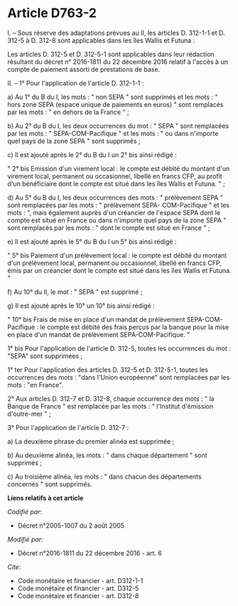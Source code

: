 # Article D763-2

I. – Sous réserve des adaptations prévues au II, les articles D. 312-1-1 et D. 312-5 à D. 312-8 sont applicables dans les
îles Wallis et Futuna :

Les articles D. 312-5 et D. 312-5-1 sont applicables dans leur rédaction résultant du décret n° 2016-1811 du 22 décembre 2016
relatif à l'accès à un compte de paiement assorti de prestations de base.

II. – 1° Pour l'application de l'article D. 312-1-1 :

a) Au 1° du B du I, les mots : " non SEPA " sont supprimés et les mots : " hors zone SEPA (espace unique de paiements en
euros) " sont remplacés par les mots : " en dehors de la France " ;

b) Au 2° du B du I, les deux occurrences du mot : " SEPA " sont remplacées par les mots : " SEPA-COM-Pacifique " et les
mots : " ou dans n'importe quel pays de la zone SEPA " sont supprimés ;

c) Il est ajouté après le 2° du B du I un 2° bis ainsi rédigé :

" 2° bis Emission d'un virement local : le compte est débité du montant d'un virement local, permanent ou occasionnel,
libellé en francs CFP, au profit d'un bénéficiaire dont le compte est situé dans les îles Wallis et Futuna. " ;

d) Au 5° du B du I, les deux occurrences des mots : " prélèvement SEPA " sont remplacées par les mots : " prélèvement SEPA-
COM-Pacifique " et les mots : ", mais également auprès d'un créancier de l'espace SEPA dont le compte est situé en France ou
dans n'importe quel pays de la zone SEPA " sont remplacés par les mots : " dont le compte est situé en France " ;

e) Il est ajouté après le 5° du B du I un 5° bis ainsi rédigé :

" 5° bis Paiement d'un prélèvement local : le compte est débité du montant d'un prélèvement local, permanent ou occasionnel,
libellé en francs CFP, émis par un créancier dont le compte est situé dans les îles Wallis et Futuna. "

f) Au 10° du II, le mot : " SEPA " est supprimé ;

g) Il est ajouté après le 10° un 10° bis ainsi rédigé :

" 10° bis Frais de mise en place d'un mandat de prélèvement SEPA-COM-Pacifique : le compte est débité des frais perçus par la
banque pour la mise en place d'un mandat de prélèvement SEPA-COM-Pacifique. "

1° bis Pour l'application de l'article D. 312-5, toutes les occurrences du mot : "SEPA" sont supprimées ;

1° ter Pour l'application des articles D. 312-5 et D. 312-5-1, toutes les occurrences des mots : "dans l'Union européenne"
sont remplacées par les mots : "en France".

2° Aux articles D. 312-7 et D. 312-8, chaque occurrence des mots : " la Banque de France " est remplacée par les mots : "
l'Institut d'émission d'outre-mer " ;

3° Pour l'application de l'article D. 312-7 :

a) La deuxième phrase du premier alinéa est supprimée ;

b) Au deuxième alinéa, les mots : " dans chaque département " sont supprimés ;

c) Au troisième alinéa, les mots : " dans chacun des départements concernés " sont supprimés.

**Liens relatifs à cet article**

_Codifié par_:

  - Décret n°2005-1007 du 2 août 2005

_Modifié par_:

  - Décret n°2016-1811 du 22 décembre 2016 - art. 6

_Cite_:

  - Code monétaire et financier - art. D312-1-1
  - Code monétaire et financier - art. D312-5
  - Code monétaire et financier - art. D312-8

